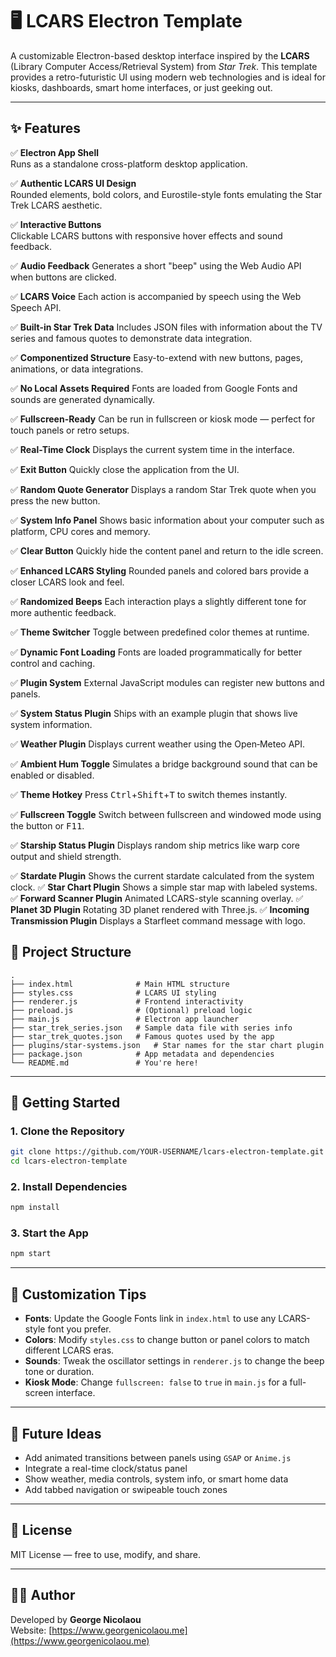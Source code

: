 # 🖥️ LCARS Electron Template

A customizable Electron-based desktop interface inspired by the **LCARS** (Library Computer Access/Retrieval System) from *Star Trek*. This template provides a retro-futuristic UI using modern web technologies and is ideal for kiosks, dashboards, smart home interfaces, or just geeking out.

---

## ✨ Features

✅ **Electron App Shell**  
Runs as a standalone cross-platform desktop application.

✅ **Authentic LCARS UI Design**  
Rounded elements, bold colors, and Eurostile-style fonts emulating the Star Trek LCARS aesthetic.

✅ **Interactive Buttons**  
Clickable LCARS buttons with responsive hover effects and sound feedback.

✅ **Audio Feedback**
Generates a short "beep" using the Web Audio API when buttons are clicked.

✅ **LCARS Voice**
Each action is accompanied by speech using the Web Speech API.

✅ **Built-in Star Trek Data**
Includes JSON files with information about the TV series and famous quotes to demonstrate data integration.

✅ **Componentized Structure**
Easy-to-extend with new buttons, pages, animations, or data integrations.

✅ **No Local Assets Required**
Fonts are loaded from Google Fonts and sounds are generated dynamically.

✅ **Fullscreen-Ready**
Can be run in fullscreen or kiosk mode — perfect for touch panels or retro setups.

✅ **Real-Time Clock**
Displays the current system time in the interface.

✅ **Exit Button**
Quickly close the application from the UI.

✅ **Random Quote Generator**
Displays a random Star Trek quote when you press the new button.

✅ **System Info Panel**
Shows basic information about your computer such as platform, CPU cores and memory.

✅ **Clear Button**
Quickly hide the content panel and return to the idle screen.

✅ **Enhanced LCARS Styling**
Rounded panels and colored bars provide a closer LCARS look and feel.

✅ **Randomized Beeps**
Each interaction plays a slightly different tone for more authentic feedback.

✅ **Theme Switcher**
Toggle between predefined color themes at runtime.

✅ **Dynamic Font Loading**
Fonts are loaded programmatically for better control and caching.

✅ **Plugin System**
External JavaScript modules can register new buttons and panels.

✅ **System Status Plugin**
Ships with an example plugin that shows live system information.

✅ **Weather Plugin**
Displays current weather using the Open‑Meteo API.

✅ **Ambient Hum Toggle**
Simulates a bridge background sound that can be enabled or disabled.

✅ **Theme Hotkey**
Press <kbd>Ctrl</kbd>+<kbd>Shift</kbd>+<kbd>T</kbd> to switch themes instantly.

✅ **Fullscreen Toggle**
Switch between fullscreen and windowed mode using the button or <kbd>F11</kbd>.

✅ **Starship Status Plugin**
Displays random ship metrics like warp core output and shield strength.

✅ **Stardate Plugin**
Shows the current stardate calculated from the system clock.
✅ **Star Chart Plugin**
Shows a simple star map with labeled systems.
✅ **Forward Scanner Plugin**
Animated LCARS-style scanning overlay.
✅ **Planet 3D Plugin**
Rotating 3D planet rendered with Three.js.
✅ **Incoming Transmission Plugin**
Displays a Starfleet command message with logo.

## 📁 Project Structure

```
.
├── index.html              # Main HTML structure
├── styles.css              # LCARS UI styling
├── renderer.js             # Frontend interactivity
├── preload.js              # (Optional) preload logic
├── main.js                 # Electron app launcher
├── star_trek_series.json   # Sample data file with series info
├── star_trek_quotes.json   # Famous quotes used by the app
├── plugins/star-systems.json   # Star names for the star chart plugin
├── package.json            # App metadata and dependencies
└── README.md               # You're here!
```

---

## 🚀 Getting Started

### 1. Clone the Repository

```bash
git clone https://github.com/YOUR-USERNAME/lcars-electron-template.git
cd lcars-electron-template
```

### 2. Install Dependencies

```bash
npm install
```

### 3. Start the App

```bash
npm start
```

---

## 🎨 Customization Tips

 - **Fonts**: Update the Google Fonts link in `index.html` to use any LCARS-style font you prefer.
- **Colors**: Modify `styles.css` to change button or panel colors to match different LCARS eras.
 - **Sounds**: Tweak the oscillator settings in `renderer.js` to change the beep tone or duration.
- **Kiosk Mode**: Change `fullscreen: false` to `true` in `main.js` for a full-screen interface.

---

## 🔧 Future Ideas

- Add animated transitions between panels using `GSAP` or `Anime.js`
- Integrate a real-time clock/status panel
- Show weather, media controls, system info, or smart home data
- Add tabbed navigation or swipeable touch zones

---

## 📜 License

MIT License — free to use, modify, and share.

---

## 🧑‍💻 Author

Developed by **George Nicolaou**  
Website: [https://www.georgenicolaou.me](https://www.georgenicolaou.me)
